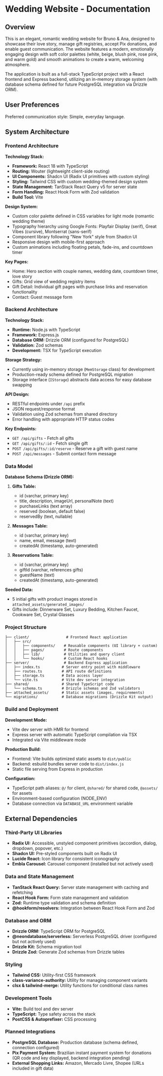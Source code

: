 # Wedding Website - Documentation

## Overview

This is an elegant, romantic wedding website for Bruno & Ana, designed to showcase their love story, manage gift registries, accept Pix donations, and enable guest communication. The website features a modern, emotionally engaging design with soft color palettes (white, beige, blush pink, rose pink, and warm gold) and smooth animations to create a warm, welcoming atmosphere.

The application is built as a full-stack TypeScript project with a React frontend and Express backend, utilizing an in-memory storage system (with database schema defined for future PostgreSQL integration via Drizzle ORM).

## User Preferences

Preferred communication style: Simple, everyday language.

## System Architecture

### Frontend Architecture

**Technology Stack:**

- **Framework:** React 18 with TypeScript
- **Routing:** Wouter (lightweight client-side routing)
- **UI Components:** Shadcn UI (Radix UI primitives with custom styling)
- **Styling:** Tailwind CSS with custom wedding-themed design system
- **State Management:** TanStack React Query v5 for server state
- **Form Handling:** React Hook Form with Zod validation
- **Build Tool:** Vite

**Design System:**

- Custom color palette defined in CSS variables for light mode (romantic wedding theme)
- Typography hierarchy using Google Fonts: Playfair Display (serif), Great Vibes (cursive), Montserrat (sans-serif)
- Component library following "New York" style from Shadcn UI
- Responsive design with mobile-first approach
- Custom animations including floating petals, fade-ins, and countdown timer

**Key Pages:**

- Home: Hero section with couple names, wedding date, countdown timer, love story
- Gifts: Grid view of wedding registry items
- Gift Detail: Individual gift pages with purchase links and reservation functionality
- Contact: Guest message form

### Backend Architecture

**Technology Stack:**

- **Runtime:** Node.js with TypeScript
- **Framework:** Express.js
- **Database ORM:** Drizzle ORM (configured for PostgreSQL)
- **Validation:** Zod schemas
- **Development:** TSX for TypeScript execution

**Storage Strategy:**

- Currently using in-memory storage (`MemStorage` class) for development
- Production-ready schema defined for PostgreSQL migration
- Storage interface (`IStorage`) abstracts data access for easy database swapping

**API Design:**

- RESTful endpoints under `/api` prefix
- JSON request/response format
- Validation using Zod schemas from shared directory
- Error handling with appropriate HTTP status codes

**Key Endpoints:**

- `GET /api/gifts` - Fetch all gifts
- `GET /api/gifts/:id` - Fetch single gift
- `POST /api/gifts/:id/reserve` - Reserve a gift with guest name
- `POST /api/messages` - Submit contact form message

### Data Model

**Database Schema (Drizzle ORM):**

1. **Gifts Table:**
   - id (varchar, primary key)
   - title, description, imageUrl, personalNote (text)
   - purchaseLinks (text array)
   - reserved (boolean, default false)
   - reservedBy (text, nullable)

2. **Messages Table:**
   - id (varchar, primary key)
   - name, email, message (text)
   - createdAt (timestamp, auto-generated)

3. **Reservations Table:**
   - id (varchar, primary key)
   - giftId (varchar, references gifts)
   - guestName (text)
   - createdAt (timestamp, auto-generated)

**Seeded Data:**

- 5 initial gifts with product images stored in `attached_assets/generated_images/`
- Gifts include: Dinnerware Set, Luxury Bedding, Kitchen Faucet, Cookware Set, Crystal Glasses

### Project Structure

```
├── client/                 # Frontend React application
│   ├── src/
│   │   ├── components/    # Reusable components (UI library + custom)
│   │   ├── pages/         # Route components
│   │   ├── lib/           # Utilities and query client
│   │   └── hooks/         # Custom React hooks
├── server/                # Backend Express application
│   ├── index.ts          # Server entry point with middleware
│   ├── routes.ts         # API route definitions
│   ├── storage.ts        # Data access layer
│   └── vite.ts           # Vite dev server integration
├── shared/               # Shared TypeScript code
│   └── schema.ts         # Drizzle schemas and Zod validators
├── attached_assets/      # Static assets (images, requirements)
└── migrations/           # Database migrations (Drizzle Kit output)
```

### Build and Deployment

**Development Mode:**

- Vite dev server with HMR for frontend
- Express server with automatic TypeScript compilation via TSX
- Integrated via Vite middleware mode

**Production Build:**

- Frontend: Vite builds optimized static assets to `dist/public`
- Backend: esbuild bundles server code to `dist/index.js`
- Static file serving from Express in production

**Configuration:**

- TypeScript path aliases: `@/` for client, `@shared/` for shared code, `@assets/` for assets
- Environment-based configuration (NODE_ENV)
- Database connection via `DATABASE_URL` environment variable

## External Dependencies

### Third-Party UI Libraries

- **Radix UI:** Accessible, unstyled component primitives (accordion, dialog, dropdown, popover, etc.)
- **Shadcn UI:** Pre-styled components built on Radix UI
- **Lucide React:** Icon library for consistent iconography
- **Embla Carousel:** Carousel component (installed but not actively used)

### Data and State Management

- **TanStack React Query:** Server state management with caching and refetching
- **React Hook Form:** Form state management and validation
- **Zod:** Runtime type validation and schema definition
- **@hookform/resolvers:** Integration between React Hook Form and Zod

### Database and ORM

- **Drizzle ORM:** TypeScript ORM for PostgreSQL
- **@neondatabase/serverless:** Serverless PostgreSQL driver (configured but not actively used)
- **Drizzle Kit:** Schema migration tool
- **Drizzle Zod:** Generate Zod schemas from Drizzle tables

### Styling

- **Tailwind CSS:** Utility-first CSS framework
- **class-variance-authority:** Utility for managing component variants
- **clsx & tailwind-merge:** Utility functions for conditional class names

### Development Tools

- **Vite:** Build tool and dev server
- **TypeScript:** Type safety across the stack
- **PostCSS & Autoprefixer:** CSS processing

### Planned Integrations

- **PostgreSQL Database:** Production database (schema defined, connection configured)
- **Pix Payment System:** Brazilian instant payment system for donations (QR code and key displayed, backend integration pending)
- **External Shopping Links:** Amazon, Mercado Livre, Shopee (URLs included in gift data)
